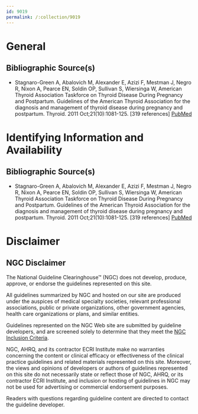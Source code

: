 ```yaml
---
id: 9019
permalink: /:collection/9019
---
```


# General

## Bibliographic Source(s)

- Stagnaro-Green A, Abalovich M, Alexander E, Azizi F, Mestman J, Negro R, Nixon A, Pearce EN, Soldin OP, Sullivan S, Wiersinga W, American Thyroid Association Taskforce on Thyroid Disease During Pregnancy and Postpartum. Guidelines of the American Thyroid Association for the diagnosis and management of thyroid disease during pregnancy and postpartum. Thyroid. 2011 Oct;21(10):1081-125. [319 references] [ PubMed ](http://www.ncbi.nlm.nih.gov/entrez/query.fcgi?cmd=Retrieve&db=pubmed&dopt=Abstract&list_uids=21787128)

# Identifying Information and Availability

## Bibliographic Source(s)

- Stagnaro-Green A, Abalovich M, Alexander E, Azizi F, Mestman J, Negro R, Nixon A, Pearce EN, Soldin OP, Sullivan S, Wiersinga W, American Thyroid Association Taskforce on Thyroid Disease During Pregnancy and Postpartum. Guidelines of the American Thyroid Association for the diagnosis and management of thyroid disease during pregnancy and postpartum. Thyroid. 2011 Oct;21(10):1081-125. [319 references] [ PubMed ](http://www.ncbi.nlm.nih.gov/entrez/query.fcgi?cmd=Retrieve&db=pubmed&dopt=Abstract&list_uids=21787128)

# Disclaimer

## NGC Disclaimer

The National Guideline Clearinghouse™ (NGC) does not develop, produce, approve, or endorse the guidelines represented on this site.

All guidelines summarized by NGC and hosted on our site are produced under the auspices of medical specialty societies, relevant professional associations, public or private organizations, other government agencies, health care organizations or plans, and similar entities.

Guidelines represented on the NGC Web site are submitted by guideline developers, and are screened solely to determine that they meet the [NGC Inclusion Criteria](/help-and-about/summaries/inclusion-criteria).

NGC, AHRQ, and its contractor ECRI Institute make no warranties concerning the content or clinical efficacy or effectiveness of the clinical practice guidelines and related materials represented on this site. Moreover, the views and opinions of developers or authors of guidelines represented on this site do not necessarily state or reflect those of NGC, AHRQ, or its contractor ECRI Institute, and inclusion or hosting of guidelines in NGC may not be used for advertising or commercial endorsement purposes.

Readers with questions regarding guideline content are directed to contact the guideline developer.

